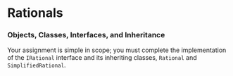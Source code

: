 Rationals
===============

### Objects, Classes, Interfaces, and Inheritance

Your assignment is simple in scope; you must complete the implementation of the `IRational` interface and its inheriting classes, `Rational` and `SimplifiedRational`.

